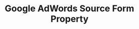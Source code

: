 ---
content-type: "api-form"
form-type: "source"
key: "source-form-properties-google-adwords-object"

title: "Google AdWords Source Form Property"
description: "{{ api.form-properties.source-forms.google-adwords.description }}"

object-attributes:
  - name: "frequency_in_minutes"
    type: "string"
    required: true
    description: |
      {{ connect.common.attributes.frequency | replace: "[INTEGRATION]","Google AdWords" }}

  - name: "start_date"
    type: "string"
    required: true
    description: |
      {{ connect.common.attributes.start-date | replace: "[INTEGRATION]","Google AdWords" }}

examples: 
  - code: |
      {  
       "type":"platform.adwords",
       "properties":{  
          "frequency_in_minutes":"30",
          "start_date":"2018-01-10T00:00:00Z"
        }
      }
---